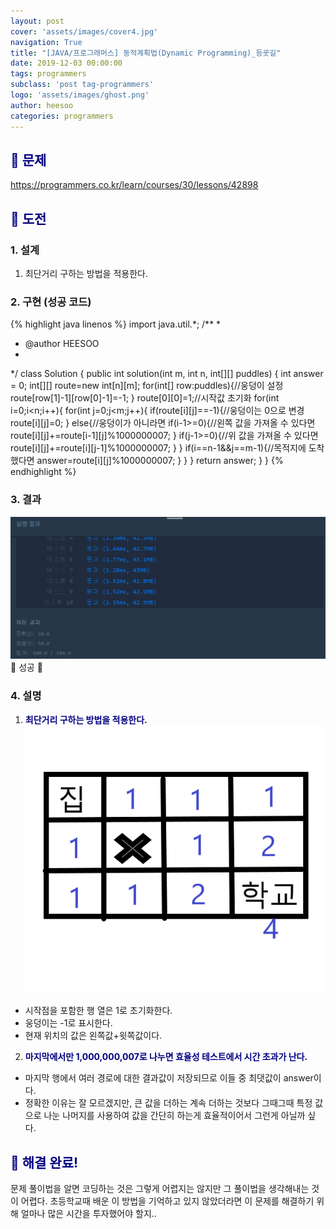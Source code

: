 ```yaml
---
layout: post
cover: 'assets/images/cover4.jpg'
navigation: True
title: "[JAVA/프로그래머스] 동적계획법(Dynamic Programming)_등굣길"
date: 2019-12-03 00:00:00
tags: programmers
subclass: 'post tag-programmers'
logo: 'assets/images/ghost.png'
author: heesoo
categories: programmers
---
```

## <span style="color:navy">👀 문제</span>
<https://programmers.co.kr/learn/courses/30/lessons/42898>

## <span style="color:navy">👊 도전</span>

### 1. 설계
1. 최단거리 구하는 방법을 적용한다.


### 2. 구현 (성공 코드)
{% highlight java linenos %}
import java.util.*;
/**
 *
 * @author HEESOO
 *
 */
 class Solution {
    public int solution(int m, int n, int[][] puddles) {
        int answer = 0;
        int[][] route=new int[n][m];
        for(int[] row:puddles){//웅덩이 설정
            route[row[1]-1][row[0]-1]=-1;
        }
        route[0][0]=1;//시작값 초기화
        for(int i=0;i<n;i++){
            for(int j=0;j<m;j++){
                if(route[i][j]==-1){//웅덩이는 0으로 변경
                    route[i][j]=0;
                }
                else{//웅덩이가 아니라면
                    if(i-1>=0){//왼쪽 값을 가져올 수 있다면
                        route[i][j]+=route[i-1][j]%1000000007;
                    }
                    if(j-1>=0){//위 값을 가져올 수 있다면
                        route[i][j]+=route[i][j-1]%1000000007;
                    }
                }
                if(i==n-1&&j==m-1){//목적지에 도착했다면
                    answer=route[i][j]%1000000007;
                }
            }
        }
        return answer;
    }
}
{% endhighlight %}

### 3. 결과
![실행결과](./assets/images/191203_1.PNG)
🤟 성공 🤟

### 4. 설명
1. **<span style="color:navy">최단거리 구하는 방법을 적용한다.</span>**  
![실행결과](./assets/images/191203_2.png)
- 시작점을 포함한 행 열은 1로 초기화한다.
- 웅덩이는 -1로 표시한다.
- 현재 위치의 값은 왼쪽값+윗쪽값이다.
2. **<span style="color:navy">마지막에서만 1,000,000,007로 나누면 효율성 테스트에서 시간 초과가 난다.</span>**  
- 마지막 행에서 여러 경로에 대한 결과값이 저장되므로 이들 중 최댓값이 answer이다.
- 정확한 이유는 잘 모르겠지만, 큰 값을 더하는 계속 더하는 것보다 그때그때 특정 값으로 나눈 나머지를 사용하여 값을 간단히 하는게 효율적이어서 그런게 아닐까 싶다.

## <span style="color:navy">👏 해결 완료!</span>
문제 풀이법을 알면 코딩하는 것은 그렇게 어렵지는 않지만 그 풀이법을 생각해내는 것이 어렵다. 초등학교때 배운 이 방법을 기억하고 있지 않았더라면 이 문제를 해결하기 위해 얼마나 많은 시간을 투자했어야 할지..
